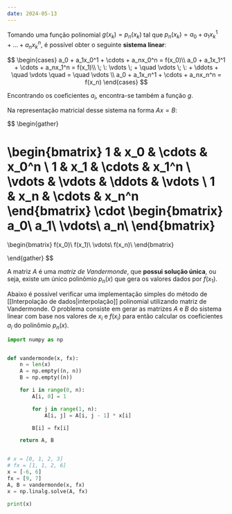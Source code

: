 ```yaml
---
date: 2024-05-13
---
```


Tomando uma função polinomial $g(x_k) = p_n(x_k)$ tal que $p_n(x_k) = a_0 + a_1x_k^1 + \dots + a_nx_k^n$, é possível obter o seguinte **sistema linear**:

$$
\begin{cases}
   a_0 + a_1x_0^1 + \cdots + a_nx_0^n = f(x_0)\\
   a_0 + a_1x_1^1 + \cdots + a_nx_1^n = f(x_1)\\
    \; \: \vdots \; + \quad \vdots \; \: + \ddots + \quad \vdots \quad = \quad \vdots \\
   a_0 + a_1x_n^1 + \cdots + a_nx_n^n = f(x_n)
\end{cases}
$$

Encontrando os coeficientes $a_i$, encontra-se também a função $g$.

Na representação matricial desse sistema na forma $Ax = B$:

$$
\begin{gather}

\begin{bmatrix}
   1 & x_0 & \cdots & x_0^n \\
   1 & x_1 & \cdots & x_1^n \\
    \vdots & \vdots & \ddots & \vdots \\
   1 & x_n & \cdots & x_n^n
\end{bmatrix}
\cdot
\begin{bmatrix}
  a_0\\
  a_1\\
  \vdots\\
  a_n\\
\end{bmatrix}
 =
\begin{bmatrix}
  f(x_0)\\
  f(x_1)\\
  \vdots\\
  f(x_n)\\
\end{bmatrix}

\end{gather}
$$

A matriz $A$ é uma *matriz de Vandermonde*, que **possui solução única**, ou seja, existe um único polinômio $p_n(x)$ que gera os valores dados por $f(x_1)$.

Abaixo é possível verificar uma implementação simples do método de [[Interpolação de dados|interpolação]] polinomial utilizando matriz de Vandermonde. O problema consiste em gerar as matrizes $A$ e $B$ do sistema linear com base nos valores de $x_i$ e $f(x_i)$ para então calcular os coeficientes $a_i$ do polinômio $p_n(x)$.

```python
import numpy as np


def vandermonde(x, fx):
    n = len(x)
    A = np.empty((n, n))
    B = np.empty((n))

    for i in range(0, n):
        A[i, 0] = 1

        for j in range(1, n):
            A[i, j] = A[i, j - 1] * x[i]

        B[i] = fx[i]

    return A, B


# x = [0, 1, 2, 3]
# fx = [1, 1, 2, 6]
x = [-6, 6]
fx = [9, 7]
A, B = vandermonde(x, fx)
x = np.linalg.solve(A, fx)

print(x)
```